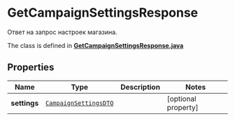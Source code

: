 

# GetCampaignSettingsResponse

Ответ на запрос настроек магазина.

The class is defined in **[GetCampaignSettingsResponse.java](../../src/main/java/org/openapitools/model/GetCampaignSettingsResponse.java)**

## Properties

Name | Type | Description | Notes
------------ | ------------- | ------------- | -------------
**settings** | [`CampaignSettingsDTO`](CampaignSettingsDTO.md) |  |  [optional property]



